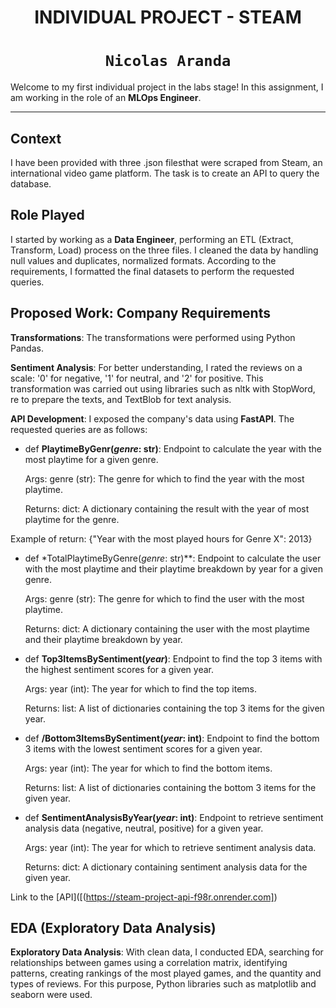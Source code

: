 <p align=center>

# <h1 align=center> **INDIVIDUAL PROJECT - STEAM** </h1>

# <h1 align=center> **`Nicolas Aranda`** </h1>

</p>

Welcome to my first individual project in the labs stage! In this assignment, I am working in the role of an **MLOps Engineer**.

<hr>  

## Context

I have been provided with three .json filesthat were scraped from Steam, an international video game platform. The task is to create an API to query the database.

## Role Played

I started by working as a **Data Engineer**, performing an ETL (Extract, Transform, Load) process on the three files. I cleaned the data by handling null values and duplicates, normalized formats. According to the requirements, I formatted the final datasets to perform the requested queries.


## Proposed Work: Company Requirements

**Transformations**: The transformations were performed using Python Pandas.

**Sentiment Analysis**: For better understanding, I rated the reviews on a scale: '0' for negative, '1' for neutral, and '2' for positive. This transformation was carried out using libraries such as nltk with StopWord, re to prepare the texts, and TextBlob for text analysis.

**API Development**: I exposed the company's data using **FastAPI**. The requested queries are as follows:

+ def **PlaytimeByGenr(*genre*: str)**:
   Endpoint to calculate the year with the most playtime for a given genre.

    Args:
        genre (str): The genre for which to find the year with the most playtime.

    Returns:
        dict: A dictionary containing the result with the year of most playtime for the genre.
  
Example of return: {"Year with the most played hours for Genre X": 2013}

+ def *TotalPlaytimeByGenre(*genre*: str)**:
Endpoint to calculate the user with the most playtime and their playtime breakdown by year for a given genre.

    Args:
        genre (str): The genre for which to find the user with the most playtime.

    Returns:
        dict: A dictionary containing the user with the most playtime and their playtime breakdown by year.


+ def **Top3ItemsBySentiment(*year*)**:
Endpoint to find the top 3 items with the highest sentiment scores for a given year.

    Args:
        year (int): The year for which to find the top items.

    Returns:
        list: A list of dictionaries containing the top 3 items for the given year.
    

+ def **/Bottom3ItemsBySentiment(*year*: int)**:
Endpoint to find the bottom 3 items with the lowest sentiment scores for a given year.

    Args:
        year (int): The year for which to find the bottom items.

    Returns:
        list: A list of dictionaries containing the bottom 3 items for the given year.
   

+ def **SentimentAnalysisByYear(*year*: int)**:
 Endpoint to retrieve sentiment analysis data (negative, neutral, positive) for a given year.

    Args:
        year (int): The year for which to retrieve sentiment analysis data.

    Returns:
        dict: A dictionary containing sentiment analysis data for the given year.
    
Link to the [API]([(https://steam-project-api-f98r.onrender.com])

## EDA (Exploratory Data Analysis)

**Exploratory Data Analysis**: With clean data, I conducted EDA, searching for relationships between games using a correlation matrix, identifying patterns, creating rankings of the most played games, and the quantity and types of reviews. For this purpose, Python libraries such as matplotlib and seaborn were used.



